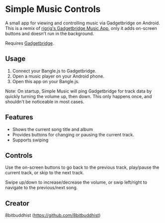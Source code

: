 # Simple Music Controls

A small app for viewing and controlling music via Gadgetbridge on Android. This is a remix of [rigrig's Gadgetbridge Music App](https://banglejs.com/apps/?id=gbmusic&readme), only it adds on-screen buttons and doesn't run in the background.

Requires [Gadgetbridge](https://www.espruino.com/Gadgetbridge).

## Usage

1. Connect your Bangle.js to Gadgetbridge.
2. Open a music player on your Android phone.
3. Open this app on your Bangle.js.

Note: On startup, Simple Music will ping Gadgetbridge for track data by quickly turning the volume up, then down. This only happens once, and shouldn't be noticeable in most cases.

## Features

- Shows the current song title and album
- Provides buttons for changing or pausing the current track.
- Supports swiping

## Controls

Use the on-screen buttons to go back to the previous track, play/pause the current track, or skip to the next track.

Swipe up/down to increase/decrease the volume, or swip left/right to navigate to the previous/next song.

## Creator

8bitbuddhist (https://github.com/8bitbuddhist)
